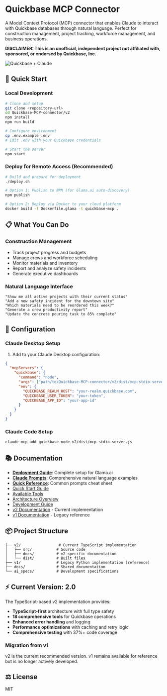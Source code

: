 # Quickbase MCP Connector

A Model Context Protocol (MCP) connector that enables Claude to interact with Quickbase databases through natural language. Perfect for construction management, project tracking, workforce management, and business operations.

**DISCLAIMER: This is an unofficial, independent project not affiliated with, sponsored, or endorsed by Quickbase, Inc.**

![Quickbase + Claude](docs/images/quickbase-claude.png)

## 🚀 Quick Start

### Local Development
```bash
# Clone and setup
git clone <repository-url>
cd Quickbase-MCP-connector/v2
npm install
npm run build

# Configure environment
cp .env.example .env
# Edit .env with your Quickbase credentials

# Start the server
npm start
```

### Deploy for Remote Access (Recommended)
```bash
# Build and prepare for deployment
./deploy.sh

# Option 1: Publish to NPM (for Glama.ai auto-discovery)
npm publish

# Option 2: Deploy via Docker to your cloud platform
docker build -f Dockerfile.glama -t quickbase-mcp .
```

## 📋 What You Can Do

### Construction Management
- Track project progress and budgets
- Manage crews and workforce scheduling  
- Monitor materials and inventory
- Report and analyze safety incidents
- Generate executive dashboards

### Natural Language Interface
```
"Show me all active projects with their current status"
"Add a new safety incident for the downtown site"
"Which materials need to be reordered this week?"
"Generate a crew productivity report"
"Update the concrete pouring task to 85% complete"
```

## 🔧 Configuration

### Claude Desktop Setup

1. Add to your Claude Desktop configuration:

```json
{
  "mcpServers": {
    "quickbase": {
      "command": "node",
      "args": ["path/to/Quickbase-MCP-connector/v2/dist/mcp-stdio-server.js"],
      "env": {
        "QUICKBASE_REALM_HOST": "your-realm.quickbase.com",
        "QUICKBASE_USER_TOKEN": "your-token",
        "QUICKBASE_APP_ID": "your-app-id"
      }
    }
  }
}
```

### Claude Code Setup

```bash
claude mcp add quickbase node v2/dist/mcp-stdio-server.js
```

## 📚 Documentation

- **[Deployment Guide](docs/deployment.md)**: Complete setup for Glama.ai
- **[Claude Prompts](docs/claude-prompts.md)**: Comprehensive natural language examples
- **[Quick Reference](docs/quick-reference.md)**: Common prompts cheat sheet
- [Quick Start Guide](docs/quickstart.md)
- [Available Tools](docs/tools.md)
- [Architecture Overview](docs/architecture.md)
- [Development Guide](docs/development.md)
- [v2 Documentation](v2/README.md) - Current implementation
- [v1 Documentation](v1/README.md) - Legacy reference

## 📦 Project Structure

```
├── v2/                 # Current TypeScript implementation
│   ├── src/           # Source code
│   ├── docs/          # v2-specific documentation
│   └── dist/          # Built files
├── v1/                # Legacy Python implementation (reference)
├── docs/              # Shared documentation
└── ai_specs/          # Development specifications
```

## ⚡ Current Version: 2.0

The TypeScript-based v2 implementation provides:
- **TypeScript-first** architecture with full type safety
- **18 comprehensive tools** for Quickbase operations
- **Enhanced error handling** and logging
- **Performance optimizations** with caching and retry logic
- **Comprehensive testing** with 37%+ code coverage

### Migration from v1

v2 is the current recommended version. v1 remains available for reference but is no longer actively developed.

## ⚖️ License

MIT